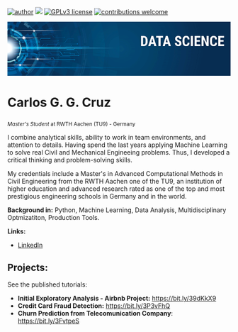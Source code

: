 [![author](https://img.shields.io/badge/author-carlosggcruz-red.svg)](https://www.linkedin.com/in/carlosggcruz) [![](https://img.shields.io/badge/python-3.7+-blue.svg)](https://www.python.org/downloads/release/python-365/) [![GPLv3 license](https://img.shields.io/badge/License-GPLv3-blue.svg)](http://perso.crans.org/besson/LICENSE.html) [![contributions welcome](https://img.shields.io/badge/contributions-welcome-brightgreen.svg?style=flat)](https://github.com/carlosfab/data_science/issues)

<p align="center">
  <img src="banner.png" >
</p>

# Carlos G. G. Cruz
<sub>*Master's Student* at RWTH Aachen (TU9) - Germany </sub>

I combine analytical skills, ability to work in team environments, and attention to details. Having spend the last years applying Machine Learning to solve real Civil and Mechanical Engineeing problems. Thus, I developed a critical thinking and problem-solving skills.

My credentials include a Master's in Advanced Computational Methods in Civil Engineering from the RWTH Aachen one of the TU9, an institution of higher education and advanced research rated as one of the top and most prestigious engineering schools in Germany and in the world.

**Background in:** Python, Machine Learning, Data Analysis, Multidisciplinary Optmizatiton, Production Tools.

**Links:**
* [LinkedIn](https://www.linkedin.com/in/carlosggcruz)

## Projects:
See the published tutorials:

* **Initial Exploratory Analysis - Airbnb Project:** https://bit.ly/39dKkX9
* **Credit Card Fraud Detection:** https://bit.ly/3P3vFhQ
* **Churn Prediction from Telecomunication Company**:  https://bit.ly/3FvtpeS
